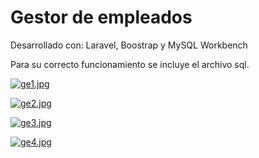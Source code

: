 # Gestor de empleados 

Desarrollado con: 
Laravel, Boostrap y MySQL Workbench

Para su correcto funcionamiento se incluye el archivo sql.

[![ge1.jpg](https://i.postimg.cc/0QqJFn33/ge1.jpg)](https://postimg.cc/PL2x8Wdz)

[![ge2.jpg](https://i.postimg.cc/65Q4kyj9/ge2.jpg)](https://postimg.cc/SjwK8Nb5)

[![ge3.jpg](https://i.postimg.cc/W3ntKv0F/ge3.jpg)](https://postimg.cc/BLjqLRY4)

[![ge4.jpg](https://i.postimg.cc/NjHFtT1w/ge4.jpg)](https://postimg.cc/HrTd4rZS)
